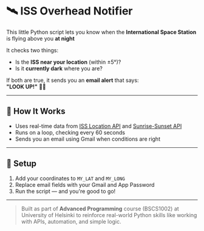 # 🛰 ISS Overhead Notifier

This little Python script lets you know when the **International Space Station** is flying above you **at night**

It checks two things:
- Is the **ISS near your location** (within ±5°)?
- Is it **currently dark** where you are?

If both are true, it sends you an **email alert** that says:  
**"LOOK UP!"** 👀✨

---

## 🔧 How It Works

- Uses real-time data from [ISS Location API](http://api.open-notify.org/iss-now.json) and [Sunrise-Sunset API](https://sunrise-sunset.org/api)
- Runs on a loop, checking every 60 seconds
- Sends you an email using Gmail when conditions are right

---

## 📌 Setup

1. Add your coordinates to `MY_LAT` and `MY_LONG`
2. Replace email fields with your Gmail and App Password
3. Run the script — and you're good to go!

---

> Built as part of  **Advanced Programming** course (BSCS1002) at University of Helsinki to reinforce real-world Python skills like working with APIs, automation, and simple logic.
